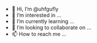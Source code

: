 - 👋 Hi, I’m @uhfgufly
- 👀 I’m interested in ...
- 🌱 I’m currently learning ...
- 💞️ I’m looking to collaborate on ...
- 📫 How to reach me ...

<!---
uhfgufly/uhfgufly is a ✨ special ✨ repository because its `README.md` (this file) appears on your GitHub profile.
You can click the Preview link to take a look at your changes.
--->
